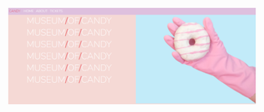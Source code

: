 ![Screenshot](https://github.com/shreyasshivakumara/Responsive-Web-Design-Projects/blob/master/Museum%20of%20Candy/Screenshot.PNG "Screenshot")
